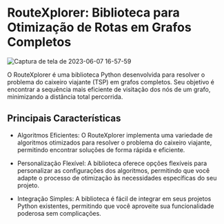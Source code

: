 # RouteXplorer: Biblioteca para Otimização de Rotas em Grafos Completos

![Captura de tela de 2023-06-07 16-57-59](https://github.com/vsg-root/RouteXplorer/assets/108759490/54b2feef-7e7d-4040-a671-47aefbadb782)


O RouteXplorer é uma biblioteca Python desenvolvida para resolver o problema do caixeiro viajante (TSP) em grafos completos. Seu objetivo é encontrar a sequência mais eficiente de visitação dos nós de um grafo, minimizando a distância total percorrida.

## Principais Características

- Algoritmos Eficientes: O RouteXplorer implementa uma variedade de algoritmos otimizados para resolver o problema do caixeiro viajante, permitindo encontrar soluções de forma rápida e eficiente.

- Personalização Flexível: A biblioteca oferece opções flexíveis para personalizar as configurações dos algoritmos, permitindo que você adapte o processo de otimização às necessidades específicas do seu projeto.

- Integração Simples: A biblioteca é fácil de integrar em seus projetos Python existentes, permitindo que você aproveite sua funcionalidade poderosa sem complicações.
